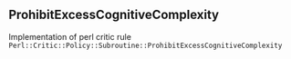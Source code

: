 ## ProhibitExcessCognitiveComplexity

Implementation of perl critic rule `Perl::Critic::Policy::Subroutine::ProhibitExcessCognitiveComplexity`
